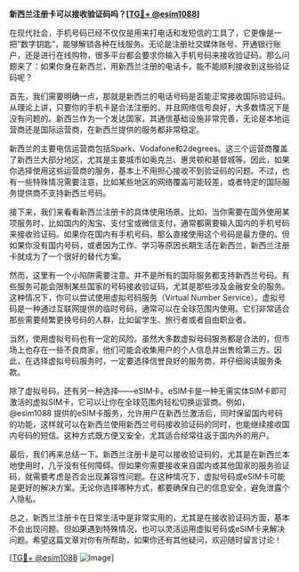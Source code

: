 **新西兰注册卡可以接收验证码吗？[[TG💪+ @esim1088](https://t.me/s/esim1088)]**

在现代社会，手机号码已经不仅仅是用来打电话和发短信的工具了，它更像是一把“数字钥匙”，能够解锁各种在线服务。无论是注册社交媒体账号、开通银行账户，还是进行在线购物，很多平台都会要求你输入手机号码来接收验证码。那么问题来了：如果你身在新西兰，用新西兰注册的电话卡，能不能顺利接收到这些验证码呢？

首先，我们需要明确一点，那就是新西兰的电话号码是否能正常接收国际验证码。从理论上讲，只要你的手机卡是合法注册的，并且网络信号良好，大多数情况下是没有问题的。新西兰作为一个发达国家，其通信基础设施非常完善，无论是本地运营商还是国际运营商，在新西兰提供的服务都非常稳定。

新西兰的主要电信运营商包括Spark、Vodafone和2degrees。这三个运营商覆盖了新西兰大部分地区，尤其是主要城市如奥克兰、惠灵顿和基督城等。因此，如果你选择使用这些运营商的服务，基本上不用担心接收不到验证码的问题。不过，也有一些特殊情况需要注意，比如某些地区的网络覆盖可能较差，或者特定的国际服务提供商不支持新西兰号码。

接下来，我们来看看新西兰注册卡的具体使用场景。比如，当你需要在国外使用某项服务时，比如国内的淘宝、支付宝或微信支付，通常都需要输入国内的手机号码来接收验证码。如果你在国内有手机号码，那么直接使用这个号码是最方便的。但如果你没有国内号码，或者因为工作、学习等原因长期生活在新西兰，新西兰注册卡就成为了一个很好的替代方案。

然而，这里有一个小陷阱需要注意。并不是所有的国际服务都支持新西兰号码。有些服务可能会限制某些国家的号码接收验证码，尤其是那些涉及金融安全的服务。这种情况下，你可以尝试使用虚拟号码服务（Virtual Number Service）。虚拟号码是一种通过互联网提供的临时号码，通常可以在全球范围内使用。它们非常适合那些需要频繁更换号码的人群，比如留学生、旅行者或者自由职业者。

当然，使用虚拟号码也有一定的风险。虽然大多数虚拟号码服务都是合法的，但市场上也存在一些不良商家，他们可能会收集用户的个人信息并出售给第三方。因此，在选择虚拟号码服务时，一定要选择信誉良好的服务商，并仔细阅读服务条款。

除了虚拟号码，还有另一种选择——eSIM卡。eSIM卡是一种无需实体SIM卡即可激活的虚拟SIM卡，它可以让你在全球范围内轻松切换运营商。例如，@esim1088 提供的eSIM卡服务，允许用户在新西兰激活后，同时保留国内号码的功能，这样就可以在新西兰使用新西兰号码接收验证码的同时，也能继续接收国内号码的短信。这种方式既方便又安全，尤其适合经常往返于国内外的用户。

最后，我们再来总结一下。新西兰注册卡是可以接收验证码的，尤其是在新西兰本地使用时，几乎没有任何障碍。但如果你需要接收来自国内或其他国家的服务验证码，就需要考虑是否会出现兼容性问题。在这种情况下，虚拟号码或eSIM卡可能是更好的解决方案。无论你选择哪种方式，都要确保自己的信息安全，避免泄露个人隐私。

总之，新西兰注册卡在日常生活中是非常实用的，尤其是在接收验证码方面，基本不会出现问题。但如果遇到特殊情况，也可以灵活运用虚拟号码或eSIM卡来解决问题。希望这篇文章对你有所帮助，如果你还有其他疑问，欢迎随时留言讨论！

[[TG💪+ @esim1088](https://t.me/s/esim1088) ![Image](https://i.postimg.cc/4NQfJmqS/Snipaste-2025-05-13-00-14-12.png)]
